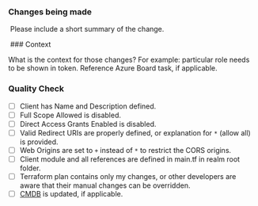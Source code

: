 ### Changes being made

 Please include a short summary of the change.

 ### Context

What is the context for those changes? For example: particular role needs to be shown in token. Reference Azure Board task, if applicable.
 
### Quality Check

- [ ] Client has Name and Description defined.
- [ ] Full Scope Allowed is disabled.
- [ ] Direct Access Grants Enabled is disabled.
- [ ] Valid Redirect URIs are properly defined, or explanation for `*` (allow all) is provided. 
- [ ] Web Origins are set to `+` instead of `*` to restrict the CORS origins.
- [ ] Client module and all references are defined in main.tf in realm root folder.
- [ ] Terraform plan contains only my changes, or other developers are aware that their manual changes can be overridden. 
- [ ] [CMDB](https://cmdb.hlth.gov.bc.ca/cmdbuildProd/ui/#classes/Application/cards) is updated, if applicable.
